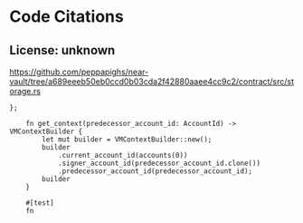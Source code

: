# Code Citations

## License: unknown
https://github.com/peppapighs/near-vault/tree/a689eeeb50eb0ccd0b03cda2f42880aaee4cc9c2/contract/src/storage.rs

```
};

    fn get_context(predecessor_account_id: AccountId) -> VMContextBuilder {
        let mut builder = VMContextBuilder::new();
        builder
            .current_account_id(accounts(0))
            .signer_account_id(predecessor_account_id.clone())
            .predecessor_account_id(predecessor_account_id);
        builder
    }

    #[test]
    fn
```

